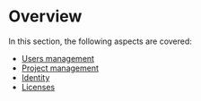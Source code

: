 # Overview

In this section, the following aspects are covered:

- [Users management]()
- [Project management](../projects/index.md)
- [Identity]()
- [Licenses](.../documents/licenses.md)